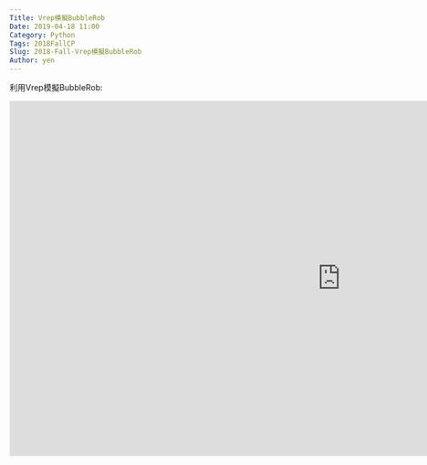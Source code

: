 ```yaml
---
Title: Vrep模擬BubbleRob
Date: 2019-04-18 11:00
Category: Python
Tags: 2018FallCP
Slug: 2018-Fall-Vrep模擬BubbleRob
Author: yen
---
```


利用Vrep模擬BubbleRob:
<iframe width="1159" height="622" src="https://www.youtube.com/embed/boaF-xUQfeY" frameborder="0" allow="accelerometer; autoplay; encrypted-media; gyroscope; picture-in-picture" allowfullscreen></iframe>
